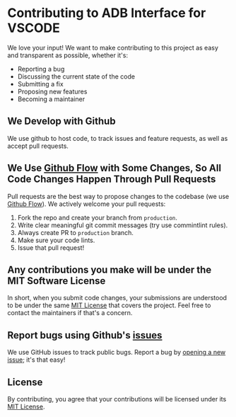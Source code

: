 # Contributing to ADB Interface for VSCODE

We love your input! We want to make contributing to this project as easy and transparent as possible, whether it's:

-   Reporting a bug
-   Discussing the current state of the code
-   Submitting a fix
-   Proposing new features
-   Becoming a maintainer

## We Develop with Github

We use github to host code, to track issues and feature requests, as well as accept pull requests.

## We Use [Github Flow](https://guides.github.com/introduction/flow/index.html) with Some Changes, So All Code Changes Happen Through Pull Requests

Pull requests are the best way to propose changes to the codebase (we use [Github Flow](https://guides.github.com/introduction/flow/index.html)). We actively welcome your pull requests:

1. Fork the repo and create your branch from `production`.
2. Write clear meaningful git commit messages (try use commintlint rules).
3. Always create PR to `production` branch.
4. Make sure your code lints.
5. Issue that pull request!

## Any contributions you make will be under the MIT Software License

In short, when you submit code changes, your submissions are understood to be under the same [MIT License](https://github.com/vinicioslc/adb-wifi-code/blob/production/LICENSE) that covers the project. Feel free to contact the maintainers if that's a concern.

## Report bugs using Github's [issues](https://github.com/vinicioslc/adb-wifi-code/issues)

We use GitHub issues to track public bugs. Report a bug by [opening a new issue](https://github.com/vinicioslc/adb-wifi-code/issues/new); it's that easy!

## License

By contributing, you agree that your contributions will be licensed under its [MIT License](https://github.com/vinicioslc/adb-wifi-code/blob/production/LICENSE).
